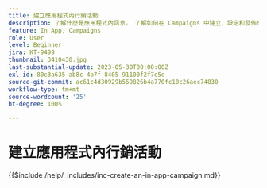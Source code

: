 ```yaml
---
title: 建立應用程式內行銷活動
description: 了解什麼是應用程式內訊息。 了解如何在 Campaigns 中建立、設定和發佈應用程式內訊息。
feature: In App, Campaigns
role: User
level: Beginner
jira: KT-9499
thumbnail: 3410430.jpg
last-substantial-update: 2023-05-30T00:00:00Z
exl-id: 80c3a635-ab8c-4b7f-8405-91100f2f7e5e
source-git-commit: ac61c4d30929b559826b4a770fc10c26aec74830
workflow-type: tm+mt
source-wordcount: '25'
ht-degree: 100%

---
```


# 建立應用程式內行銷活動

{{$include /help/_includes/inc-create-an-in-app-campaign.md}}
